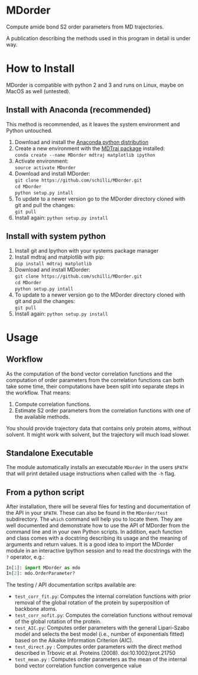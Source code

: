 # MDorder
Compute amide bond S2 order parameters from MD trajectories.

A publication describing the methods used in this program in detail is under way.

# How to Install
MDorder is compatible with python 2 and 3 and runs on Linux, maybe on MacOS as well (untested).  

## Install with Anaconda (recommended)
This method is recommended, as it leaves the system environment and Python untouched.

1. Download and install the [Anaconda python distribution](https://www.continuum.io/downloads "Continuum Analytics Anaconda download")
2. Create a new environment with the [MDTraj package](https://github.com/mdtraj/mdtraj "MDTraj") installed:  
`conda create --name MDorder mdtraj matplotlib ipython`
3. Activate environment:  
`source activate MDorder`
4. Download and install MDorder:  
`git clone https://github.com/schilli/MDorder.git`  
`cd MDorder`  
`python setup.py intall`
5. To update to a newer version go to the MDorder directory cloned with git and pull the changes:  
`git pull`  
6. Install again:
`python setup.py install`

## Install with system python
1. Install git and Ipython with your systems package manager
2. Install mdtraj and matplotlib with pip:  
`pip install mdtraj matplotlib`
2. Download and install MDorder:  
`git clone https://github.com/schilli/MDorder.git`  
`cd MDorder`  
`python setup.py intall` 
3. To update to a newer version go to the MDorder directory cloned with git and pull the changes:  
`git pull`  
4. Install again:
`python setup.py install`
 

# Usage

## Workflow
As the computation of the bond vector correlation functions and the computation of order parameters from the correlation functions can both take some time,
their computations have been split into separate steps in the workflow.
That means:
1. Compute correlation functions.
2. Estimate S2 order parameters from the correlation functions with one of the available methods.

You should provide trajectory data that contains only protein atoms, without solvent.
It might work with solvent, but the trajectory will much load slower.

## Standalone Executable

The module automatically installs an executable `MDorder` in the users `$PATH` that will print detailed usage instructions when called with the `-h` flag.

## From a python script
After installation, there will be several files for testing and documentation of the API in your `$PATH`.
These can also be found in the `MDorder/test` subdirectory.
The `which` command will help you to locate them.
They are well documented and demonstrate how to use the API of MDorder from the command line and in your own Python scripts.
In addition, each function and class comes with a docstring describing its usage and the meaning of arguments and return values.
It is a good idea to import the MDorder module in an interactive Ipython session and to read the docstrings with the `?` operator, e.g.:  
```python
In[1]: import MDorder as mdo
In[2]: mdo.OrderParameter?
```

The testing / API documentation scritps available are:
* `test_corr_fit.py`: Computes the internal correlation functions with prior removal of the global rotation of the protein by superposition of backbone atoms.
* `test_corr_nofit.py`: Computes the correlation functions without removal of the global rotation of the protein.
* `test_AIC.py`: Computes order parameters with the general Lipari-Szabo model and selects the best model (i.e., number of exponentials fitted) based on the Aikaike Information Criterion (AIC).
* `test_direct.py` : Computes order parameters with the direct method described in Trbovic et al. Proteins (2008). doi:10.1002/prot.21750
* `test_mean.py` : Computes order parameters as the mean of the internal bond vector correlation function convergence value






